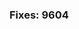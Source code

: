 <!--
    Thank you for your interest in contributing to NetBox! Please note
    that our contribution policy requires that a feature request or bug
    report be opened for approval prior to filing a pull request. This
    helps avoid wasting time and effort on something that we might not
    be able to accept.

    Please indicate the relevant feature request or bug report below.
    IF YOUR PULL REQUEST DOES NOT REFERENCE AN ACCEPTED BUG REPORT OR
    FEATURE REQUEST, IT WILL BE MARKED AS INVALID AND CLOSED.
-->
### Fixes: 9604
<!--
    Please include a summary of the proposed changes below.
-->
